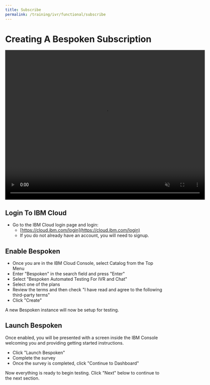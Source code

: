 ```yaml
---
title: Subscribe
permalink: /training/ivr/functional/subscribe
---
```

# Creating A Bespoken Subscription
<video width="640" height="480" controls autoplay muted>
  <!--<source src='/assets/videos/Dashboard-IVR-IBM.mp4' alt="foo"  type="video/mp4">-->
  <source src='https://bespoken-random.s3.amazonaws.com/Bespoken_Dashboard_Demo_IBM_Marketplace.mp4#t=28' alt="foo"  type="video/mp4">
</video>

## Login To IBM Cloud
* Go to the IBM Cloud login page and login:  
  * [https://cloud.ibm.com/login](https://cloud.ibm.com/login)
  * If you do not already have an account, you will need to signup.

## Enable Bespoken
* Once you are in the IBM Cloud Console, select Catalog from the Top Menu
* Enter "Bespoken" in the search field and press "Enter"
* Select "Bespoken Automated Testing For IVR and Chat"
* Select one of the plans
* Review the terms and then check "I have read and agree to the following third-party terms"
* Click "Create"

A new Bespoken instance will now be setup for testing.

## Launch Bespoken
Once enabled, you will be presented with a screen inside the IBM Console welcoming you and providing getting started instructions.
* Click "Launch Bespoken"
* Complete the survey
* Once the survey is completed, click "Continue to Dashboard"

Now everything is ready to begin testing. Click "Next" below to continue to the next section.